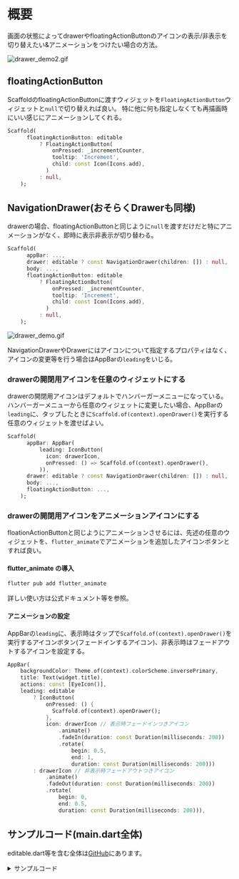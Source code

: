 
# 概要

画面の状態によってdrawerやfloatingActionButtonのアイコンの表示/非表示を切り替えたい&アニメーションをつけたい場合の方法。

![drawer_demo2.gif](https://qiita-image-store.s3.ap-northeast-1.amazonaws.com/0/417009/81f4d72b-db60-ca43-b00a-2f5d7dd62513.gif)

## floatingActionButton

ScaffoldのfloatingActionButtonに渡すウィジェットを`FloatingActionButton`ウィジェットと`null`で切り替えれば良い。
特に他に何も指定しなくても再描画時にいい感じにアニメーションしてくれる。

```dart
Scaffold(
      floatingActionButton: editable
          ? FloatingActionButton(
              onPressed: _incrementCounter,
              tooltip: 'Increment',
              child: const Icon(Icons.add),
            )
          : null,
    );
```

## NavigationDrawer(おそらくDrawerも同様)

drawerの場合、floatingActionButtonと同じように`null`を渡すだけだと特にアニメーションがなく、即時に表示非表示が切り替わる。

```dart
Scaffold(
      appBar: ...,
      drawer: editable ? const NavigationDrawer(children: []) : null,
      body: ...,
      floatingActionButton: editable
          ? FloatingActionButton(
              onPressed: _incrementCounter,
              tooltip: 'Increment',
              child: const Icon(Icons.add),
            )
          : null,
    );
```

![drawer_demo.gif](https://qiita-image-store.s3.ap-northeast-1.amazonaws.com/0/417009/958f870f-6c4e-c747-7f92-9f753fa58a00.gif)

NavigationDrawerやDrawerにはアイコンについて指定するプロパティはなく、アイコンの変更等を行う場合はAppBarの`leading`をいじる。

### drawerの開閉用アイコンを任意のウィジェットにする

drawerの開閉用アイコンはデフォルトでハンバーガーメニューになっている。
ハンバーガーメニューから任意のウィジェットに変更したい場合、AppBarの`leading`に、タップしたときに`Scaffold.of(context).openDrawer()`を実行する任意のウィジェットを渡せばよい。

```dart
Scaffold(
      appBar: AppBar(
          leading: IconButton(
            icon: drawerIcon,
            onPressed: () => Scaffold.of(context).openDrawer(),
          )),
      drawer: editable ? const NavigationDrawer(children: []) : null,
      body: ...,
      floatingActionButton: ...,
    );
```

### drawerの開閉用アイコンをアニメーションアイコンにする

floationActionButtonと同じようにアニメーションさせるには、先述の任意のウィジェットを、`flutter_animate`でアニメーションを追加したアイコンボタンとすれば良い。

#### flutter_animate の導入

```powershell
flutter pub add flutter_animate
```

詳しい使い方は公式ドキュメント等を参照。

#### アニメーションの設定

AppBarの`leading`に、表示時はタップで`Scaffold.of(context).openDrawer()`を実行するアイコンボタン(フェードインするアイコン)、非表示時はフェードアウトするアイコンを設定する。

```dart
AppBar(
    backgroundColor: Theme.of(context).colorScheme.inversePrimary,
    title: Text(widget.title),
    actions: const [EyeIcon()],
    leading: editable
        ? IconButton(
            onPressed: () {
              Scaffold.of(context).openDrawer();
            },
            icon: drawerIcon // 表示時フェードインつきアイコン
                .animate()
                .fadeIn(duration: const Duration(milliseconds: 200))
                .rotate(
                    begin: 0.5,
                    end: 1,
                    duration: const Duration(milliseconds: 200)))
        : drawerIcon // 非表示時フェードアウトつきアイコン
            .animate()
            .fadeOut(duration: const Duration(milliseconds: 200))
            .rotate(
                begin: 0,
                end: 0.5,
                duration: const Duration(milliseconds: 200))),
```

## サンプルコード(main.dart全体)

editable.dart等を含む全体は[GitHub](https://github.com/esuno/switchable_drawer)にあります。
<details>
<summary>サンプルコード</summary>

```dart:main.dart
import 'package:flutter/material.dart';
import 'package:flutter_riverpod/flutter_riverpod.dart';
import 'package:flutter_animate/flutter_animate.dart';
import 'eyeicon.dart';
import 'editable.dart';

void main() {
  runApp(const ProviderScope(
    child: MyApp(),
  ));
}

class MyApp extends StatelessWidget {
  const MyApp({super.key});

  @override
  Widget build(BuildContext context) {
    return MaterialApp(
      title: 'Flutter Demo',
      theme: ThemeData(
        colorScheme: ColorScheme.fromSeed(seedColor: Colors.deepPurple),
        useMaterial3: true,
      ),
      home: const MyHomePage(title: 'Flutter Demo Home Page'),
    );
  }
}

class MyHomePage extends ConsumerStatefulWidget {
  const MyHomePage({super.key, required this.title});
  final String title;

  @override
  ConsumerState<ConsumerStatefulWidget> createState() => _MyHomePageState();
}

class _MyHomePageState extends ConsumerState<MyHomePage> {
  int _counter = 0;

  void _incrementCounter() {
    setState(() {
      _counter++;
    });
  }

  @override
  Widget build(BuildContext context) {
    final editable = ref.watch(editableProvider);
    const drawerIcon = Icon(Icons.list);

    return Scaffold(
      appBar: AppBar(
          backgroundColor: Theme.of(context).colorScheme.inversePrimary,
          title: Text(widget.title),
          actions: const [EyeIcon()],
          leading: editable
              ? IconButton(
                  onPressed: () {
                    Scaffold.of(context).openDrawer();
                  },
                  icon: drawerIcon
                      .animate()
                      .fadeIn(duration: const Duration(milliseconds: 200))
                      .rotate(
                          begin: 0.5,
                          end: 1,
                          duration: const Duration(milliseconds: 200)))
              : drawerIcon
                  .animate()
                  .fadeOut(duration: const Duration(milliseconds: 200))
                  .rotate(
                      begin: 0,
                      end: 0.5,
                      duration: const Duration(milliseconds: 200))),
      drawer: editable ? const NavigationDrawer(children: []) : null,
      body: Center(
        child: Column(
          mainAxisAlignment: MainAxisAlignment.center,
          children: <Widget>[
            const Text(
              'You have pushed the button this many times:',
            ),
            Text(
              '$_counter',
              style: Theme.of(context).textTheme.headlineMedium,
            ),
          ],
        ),
      ),
      floatingActionButton: editable
          ? FloatingActionButton(
              onPressed: _incrementCounter,
              tooltip: 'Increment',
              child: const Icon(Icons.add),
            )
          : null,
    );
  }
}
```

</details>
